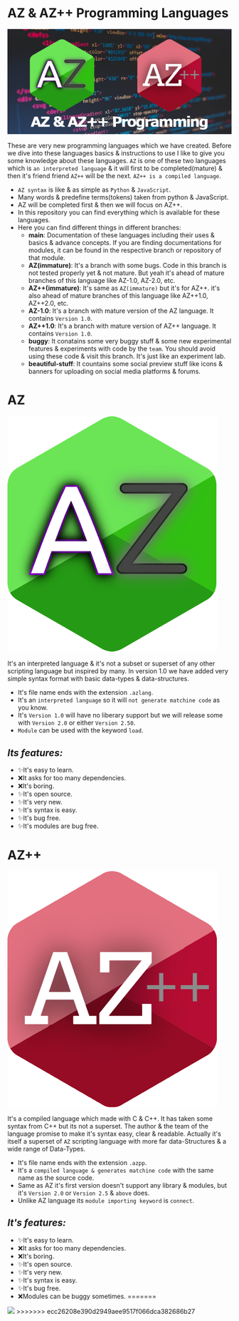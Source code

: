 
# AZ & AZ++ Programming Languages #
![Img](RMImages/AZ&AZ++.png)

These are very new programming languages which we have created. Before we dive into these languages basics & instructions to use I like to give you some knowledge about these languages. `AZ` is one of these two languages which is `an interpreted language` & it will first to be completed(mature) & then it's friend friend `AZ++` will be the next. `AZ++ is a compiled language`.

- `AZ syntax` is like & as simple as `Python` & `JavaScript`.
- Many words & predefine terms(tokens) taken from python & JavaScript.
- AZ will be completed first & then we will focus on AZ++.
- In this repository you can find everything which is available for these languages.
- Here you can find different things in different branches: 
  - **main**: Documentation of these languages including their uses & basics & advance concepts. If you are finding documentations for modules, it can be found in the respective branch or repository of that module.
  - **AZ(immature)**: It's a branch with some bugs. Code in this branch is not tested properly yet & not mature. But yeah it's ahead of mature branches of this language like AZ-1.0, AZ-2.0, etc.
  - **AZ++(immature)**: It's same as `AZ(immature)` but it's for AZ++. it's also ahead of mature branches of this language like AZ++1.0, AZ++2.0, etc.
  - **AZ-1.0**: It's a branch with mature version of the AZ language. It contains `Version 1.0`.
  - **AZ++1.0**: It's a branch with mature version of AZ++ language. It contains `Version 1.0`.
  - **buggy**: It conatains some very buggy stuff & some new experimental features & experiments with code by the `team`. You should avoid using these code & visit this branch. It's just like an experiment lab.
  - **beautiful-stuff**: It countains some social preview stuff like icons & banners for uploading on social media platforms & forums.

# AZ #

![AZ(img)](RMImages/AZ.png)

It's an interpreted language & it's not a subset or superset of any other scripting language but inspired by many. In version 1.0 we have added very simple syntax format with basic data-types & data-structures.

- It's file name ends with the extension `.azlang`.
- It's an `interpreted language` so it will `not generate matchine code` as you know.
- It's `Version 1.0` will have no liberary support but we will release some with `Version 2.0` or either `Version 2.50`.
- `Module` can be used with the keyword `load`.

## *Its features:* ##

- ✨It's easy to learn.
- ❌It asks for too many dependencies.
- ❌It's boring.
- ✨It's open source.
- ✨It's very new.
- ✨It's syntax is easy.
- ✨It's bug free.
- ✨It's modules are bug free.

# AZ++ #

![AZ++(img)](RMImages/AZ++.png)

It's a compiled language which made with C & C++. It has taken some syntax from C++ but its not a superset. The author & the team of the language promise to make it's syntax easy, clear & readable. Actually it's itself a superset of `AZ` scripting language with more far data-Structures & a wide range of Data-Types.

- It's file name ends with the extension `.azpp`.
- It's a `compiled language & generates matchine code` with the same name as the source code.
- Same as AZ it's first version doesn't support any library & modules, but it's `Version 2.0` or `Version 2.5` & `above` does.
- Unlike AZ language its `module importing keyword` is `connect`.

## *It's features:* ##

- ✨It's easy to learn.
- ❌It asks for too many dependencies.
- ❌It's boring.
- ✨It's open source.
- ✨It's very new.
- ✨It's syntax is easy.
- ✨It's bug free.
- ❌Modules can be buggy sometimes.
=======
<img src="https://o.remove.bg/downloads/af8c6a36-a5aa-4ec7-9bbe-d053b9cba8a8/C%2B%2B-removebg-preview.png">
>>>>>>> ecc26208e390d2949aee9517f066dca382686b27

